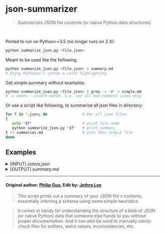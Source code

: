 json-summarizer
===============

> Summarizes JSON file contents (or native Python data structures)

<br/>

Ported to run on Python>=3.5 (no longer runs on 2.X):

```sh
python summarize_json.py <file.json>
```

Meant to be used like the following:

```sh
python summarize_json.py <file.json> > summary.md
# Enjoy Markdown's syntax & color highlighting
```

Get simple summary without examples:

```sh
python summarize_json.py <file.json> | grep -v '#' > simple.md
# -v means --invert-match, i.e. see all non-comment lines only
```

Or use a script like following, to summarize all json files in directory:

```sh
for f in *.json; do                # For all json files:
{
   echo "$f"                       # print file name
   python summarize_json.py "$f"   # print summary
} >> summaries.md                  # into this output file
done
```

## Examples

<details><summary>[INPUT] <i>colors.json</i></summary>
<p>

```json
[
  {
    "color": "black",
    "category": "hue",
    "type": "primary",
    "code": {
      "rgba": [255,255,255,1],
      "hex": "#000"
    }
  },
  {
    "color": "red",
    "category": "hue",
    "type": "primary",
    "code": {
      "rgba": [255,0,0,1],
      "hex": "#FF0"
    }
  },
  {
    "color": "blue",
    "category": "hue",
    "type": "primary",
    "code": {
      "rgba": [0,0,255,1],
      "hex": "#00F"
    }
  },
  {
    "color": "yellow",
    "category": "hue",
    "type": "primary",
    "code": {
      "rgba": [255,255,0,1],
      "hex": "#FF0"
    }
  },
  {
    "color": "green",
    "category": "hue",
    "type": "secondary",
    "code": {
      "rgba": [0,255,0,1],
      "hex": "#0F0"
    }
  }
]
```

</p>
</details>

<details><summary>[OUTPUT] <i>summary.md</i></summary>
<p>

```py
# LEN: 5
[
    {
        'color': str,
          # 'black'{1}, ...[5 singleton(s)]
        'category': str,
          # 'hue'{5} [1 uniq val(s)]
        'type': str,
          # 'primary'{4}, 'secondary'{1} [2 uniq val(s)]
        'code': {
            'rgba': [
              # LEN: 4
                int,
                  # 255{8}, 0{7}, 1{5}
            ],
            'hex': str,
              # '#FF0'{2}, '#000'{1}, ...[4 uniq val(s)]
        },
    },
]
```

</p>
</details>

----------

#### Original author: [Philip Guo](https://github.com/pgbovine), Edit by: [Jethro Lee](https://github.com/dlemfh)

> This script prints out a summary of your JSON file's contents, essentially inferring a schema using some simple heuristics.

> It comes in handy for understanding the structure of a blob of JSON (or native Python) data that someone else hands to you
without proper documentation. And it can also be used to manually sanity-check files for
outliers, weird values, inconsistencies, etc.
